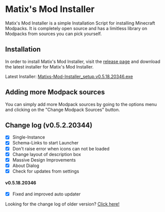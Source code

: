 # Matix's Mod Installer

Matix's Mod Installer is a simple Installation Script for installing Minecraft Modpacks. It is completely open source and has a limitless library on Modpacks from sources you can pick yourself.

## Installation
In order to install Matix's Mod Installer, visit the [release page](https://github.com/Matix-Media/Matixs-Mod-Installer/releases/latest) and download the latest installer for Matix's Mod Installer.

Latest Installer: [Matixs-Mod-Installer_setup.v0.5.18.20346.exe](https://github.com/Matix-Media/Matixs-Mod-Installer/releases/download/v0.5.18.20346/Matixs-Mod-Installer_setup.v0.5.18.20346.exe)

## Adding more Modpack sources
You can simply add more Modpack sources by going to the options menu and clicking on the "Change Modpack Sources" button.

## Change log (v0.5.2.20344)
- [X] Single-Instance
- [X] Schema-Links to start Launcher
- [X] Don't raise error when icons can not be loaded
- [X] Change layout of description box
- [X] Massive Design Improvements
- [X] About Dialog
- [X] Check for updates from settings

#### v0.5.18.20346
- [x] Fixed and improved auto updater


Looking for the change log of older version? [Click here!](changelog.md)